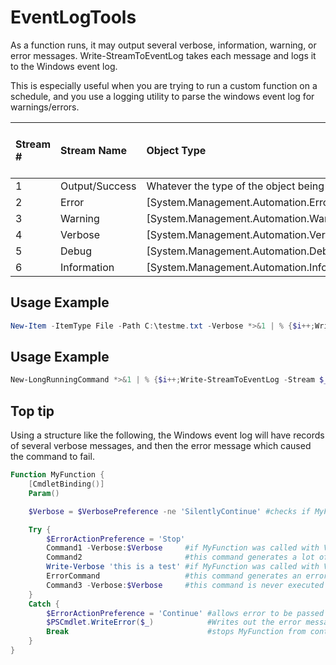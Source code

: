 # EventLogTools
As a function runs, it may output several verbose, information, warning, or error messages. 
Write-StreamToEventLog takes each message and logs it to the Windows event log.

This is especially useful when you are trying to run a custom function on a schedule, 
and you use a logging utility to parse the windows event log for warnings/errors.

| Stream # | Stream Name    | Object Type                                      | Resulting Windows Event Entry Type |
|:---------|:---------------|:-------------------------------------------------|:-----------------------------------|
| 1        | Output/Success | Whatever the type of the object being output is  | Information                        | 
| 2        | Error          | [System.Management.Automation.ErrorRecord]       | Error                              |
| 3        | Warning        | [System.Management.Automation.WarningRecord]     | Warning                            |
| 4        | Verbose        | [System.Management.Automation.VerboseRecord]     | Information                        |
| 5        | Debug          | [System.Management.Automation.DebugRecord]       | Information                        |
| 6        | Information    | [System.Management.Automation.InformationRecord] | Information                        |

## Usage Example
```powershell
New-Item -ItemType File -Path C:\testme.txt -Verbose *>&1 | % {$i++;Write-StreamToEventLog -Stream $_ -ID $i -Logname 'Application' -Source 'Powershell'}
```

## Usage Example
```powershell
New-LongRunningCommand *>&1 | % {$i++;Write-StreamToEventLog -Stream $_ -ID $i -Logname 'Application' -Source 'Powershell'}
```
## Top tip
Using a structure like the following, the Windows event log will have records of several verbose messages, and then the error message which caused the command to fail.

```powershell
Function MyFunction {
    [CmdletBinding()]
    Param()

    $Verbose = $VerbosePreference -ne 'SilentlyContinue' #checks if MyFunction was called with Verbose switch

    Try {
        $ErrorActionPreference = 'Stop'
        Command1 -Verbose:$Verbose     #if MyFunction was called with Verbose switch, we want verbose output from this as well
        Command2                       #this command generates a lot of misc verbose output, so we exclude it.
        Write-Verbose 'this is a test' #if MyFunction was called with Verbose switch, then $VerbosePreference will equal 'Continue' and this message will be output
        ErrorCommand                   #this command generates an error
        Command3 -Verbose:$Verbose     #this command is never executed because of the above Error
    }
    Catch {
        $ErrorActionPreference = 'Continue' #allows error to be passed down the pipeline
        $PSCmdlet.WriteError($_)            #Writes out the error message from ErrorCommand
        Break                               #stops MyFunction from continuing
    }
}
```